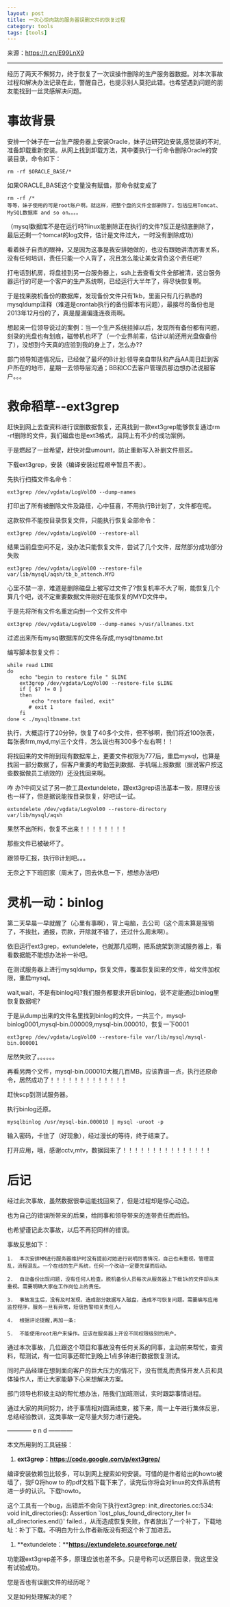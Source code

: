 ```yaml
---
layout: post
title: 一次心惊肉跳的服务器误删文件的恢复过程
category: tools
tags: [tools]
---
```




来源：https://t.cn/E99LnX9

* * *


经历了两天不懈努力，终于恢复了一次误操作删除的生产服务器数据。对本次事故过程和解决办法记录在此，警醒自己，也提示别人莫犯此错。也希望遇到问题的朋友能找到一丝灵感解决问题。

# 事故背景

安排一个妹子在一台生产服务器上安装Oracle，妹子边研究边安装,感觉装的不对,准备卸载重新安装。从网上找到卸载方法，其中要执行一行命令删除Oracle的安装目录，命令如下：

    rm -rf $ORACLE_BASE/*

如果ORACLE_BASE这个变量没有赋值，那命令就变成了

    rm -rf /*
    等等，妹子使用的可是root账户啊。就这样，把整个盘的文件全部删除了。包括应用Tomcat、MySQL数据库 and so on。。。。

（mysql数据库不是在运行吗?linux能删除正在执行的文件?反正是彻底删除了，最后还剩一个tomcat的log文件，估计是文件过大，一时没有删除成功）

看着妹子自责的眼神，又是因为这事是我安排她做的，也没有跟她讲清厉害关系，没有任何培训，责任只能一个人背了，况且怎么能让美女背负这个责任呢?

打电话到机房，将盘挂到另一台服务器上，ssh上去查看文件全部被清，这台服务器运行的可是一个客户的生产系统啊，已经运行大半年了，得尽快恢复啊。

于是找来脱机备份的数据库，发现备份文件只有1kb，里面只有几行熟悉的mysqldump注释（难道是crontab执行的备份脚本有问题），最接尽的备份也是2013年12月份的了，真是屋漏偏逢连夜雨啊。

想起来一位领导说过的案例：当一个生产系统挂掉以后，发现所有备份都有问题，刻录的光盘也有划痕，磁带机也坏了（一个业界前辈，估计以前还用光盘做备份了），没想到今天真的应验到我的身上了，怎么办??

部门领导知道情况后，已经做了最坏的B计划:领导亲自带队和产品AA周日赶到客户所在的地市，星期一去领导层沟通；BB和CC去客户管理员那边想办法说服客户。。。

# 救命稻草--ext3grep

赶快到网上去查资料进行误删数据恢复，还真找到一款ext3grep能够恢复通过rm -rf删除的文件，我们磁盘也是ext3格式，且网上有不少的成功案例。

于是燃起了一丝希望，赶快对盘umount，防止重新写入补删文件扇区。

下载ext3grep，安装（编译安装过程艰辛暂且不表）。

先执行扫描文件名命令：

    ext3grep /dev/vgdata/LogVol00 --dump-names

打印出了所有被删除文件及路径，心中狂喜，不用执行B计划了，文件都在呢。

这款软件不能按目录恢复文件，只能执行恢复全部命令：

    ext3grep /dev/vgdata/LogVol00 --restore-all
 

结果当前盘空间不足，没办法只能恢复文件，尝试了几个文件，居然部分成功部分失败

    ext3grep /dev/vgdata/LogVol00 --restore-file var/lib/mysql/aqsh/tb_b_attench.MYD

心里不禁一凉，难道是删除磁盘上被写过文件了?恢复机率不大了啊，能恢复几个算几个吧，说不定重要数据文件刚好在能恢复的MYD文件中。

于是先将所有文件名重定向到一个文件文件中

    ext3grep /dev/vgdata/LogVol00 --dump-names >/usr/allnames.txt

过滤出来所有mysql数据库的文件名存成,mysqltbname.txt

编写脚本恢复文件：

    while read LINE
    do
        echo "begin to restore file " $LINE
        ext3grep /dev/vgdata/LogVol00 --restore-file $LINE
        if [ $? != 0 ]
        then
            echo "restore failed, exit"
           # exit 1
        fi
    done < ./mysqltbname.txt

执行，大概运行了20分钟，恢复了40多个文件，但不够啊，我们将近100张表，每张表frm,myd,myi三个文件，怎么说也有300多个左右啊！！

将找回来的文件附到现有数据库上，更要文件权限为777后，重启mysql，也算是找回一部分数据了，但客户重要的考勤签到数据、手机端上报数据（据说客户按这些数据做员工绩效的）还没找回来啊。

咋 办?中间又试了另一款工具extundelete，跟ext3grep语法基本一致，原理应该也一样了，但是据说能按目录恢复，好吧试一试。

    extundelete /dev/vgdata/LogVol00 --restore-directory var/lib/mysql/aqsh

果然不出所料，恢复不出来！！！！！！！！

那些文件已被破坏了。

跟领导汇报，执行B计划吧。。。

无奈之下下班回家（周末了，回去休息一下，想想办法吧）

# 灵机一动：binlog

第二天早晨一早就醒了（心里有事啊），背上电脑，去公司（这个周末算是报销了，不挨批，通报，罚款，开除就不错了，还过什么周末啊）。

依旧运行ext3grep，extundelete，也就那几招啊，把系统架到测试服务器上，看看数据能不能想办法补一补吧。

在测试服务器上进行mysqldump，恢复文件，覆盖恢复回来的文件，给文件加权限，重启mysql。

wait,wait，不是有binlog吗?我们服务都要求开启binlog，说不定能通过binlog里恢复数据呢?

于是从dump出来的文件名里找到binlog的文件，一共三个，mysql-binlog0001,mysql-bin.000009,mysql-bin.000010，恢复一下0001

    ext3grep /dev/vgdata/LogVol00 --restore-file var/lib/mysql/mysql-bin.000001 

居然失败了。。。。。。

再看另两个文件，mysql-bin.000010大概几百MB，应该靠谱一点，执行还原命令，居然成功了！！！！！！！！！！！！！

赶快scp到测试服务器。

执行binlog还原。

    mysqlbinlog /usr/mysql-bin.000010 | mysql -uroot -p

输入密码，卡住了（好现象），经过漫长的等待，终于结束了。

打开应用，哦，感谢cctv,mtv，数据回来了！！！！！！！！！！！！！！！

# 后记

经过此次事故，虽然数据很幸运能找回来了，但是过程却是惊心动迫。

也为自己的错误所带来的后果，给同事和领导带来的连带责任而后怕。

也希望谨记此次事故，以后不再犯同样的错误。

事故反思如下：

    1.  本次安排MM进行服务器维护时没有提前对她进行说明厉害情况，自己也未重视，管理混乱，流程混乱。一个在线的生产系统，任何一个改动一定要先谋而后动。
    
    2.  自动备份出现问题，没有任何人检查。脱机备份人员每次从服务器上下载1k的文件却从未重视。需要明确大家在工作岗位上的责任。
    
    3.  事故发生后，没有及时发现，造成部分数据写入磁盘，造成不可恢复问题。需要编写应用监控程序，服务一旦有异常，短信告警相关责任人。
    
    4.  根据评论提醒,再加一条:
    
    5.  不能使用root用户来操作。应该在服务器上开设不同权限级别的用户。

通过本次事故，几位跟这个项目和事故没有任何关系的同事，主动前来帮忙，查资料，帮测试，有一位同事还帮忙到晚上1点多钟进行数据恢复测试。

同时产品经理在想到面向客户的巨大压力的情况下，没有慌乱而责怪开发人员和具体操作人，而让大家能静下心来想解决方案。

部门领导也积极主动的帮忙想办法，陪我们加班测试，实时跟踪事情进程。

通过大家的共同努力，终于事情相对圆满结束，接下来，周一上午进行集体反思，总结经验教训，这类事故一定尽量大努力进行避免。

———— e n d ————

本文所用到的工具链接：

1.  **ext3grep：https://code.google.com/p/ext3grep/**

编译安装依赖包比较多，可以到网上搜索如何安装。可惜的是作者给出的howto被墙了，我FQ将how to 的pdf文档下载下来了，读完后你将会对linux的文件系统有进一步的认识。下载howto。

这个工具有一个bug，出错后不会向下执行ext3grep: init_directories.cc:534: void init_directories(): Assertion `lost_plus_found_directory_iter != all_directories.end()' failed.，从而造成恢复失败，作者放出了一个补丁，下载地址：补丁下载。不明白为什么作者新版没有把这个补丁加进去。

1.  **extundelete：****https://extundelete.sourceforge.net/**

功能跟ext3grep差不多，原理应该也差不多。只是号称可以还原目录，我这里没有试验成功。

您是否也有误删文件的经历呢？

又是如何处理解决的呢？

